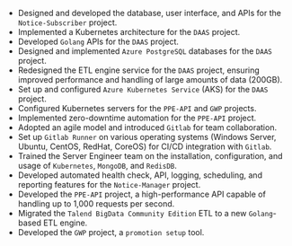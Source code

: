 - Designed and developed the database, user interface, and APIs for the `Notice-Subscriber` project.  
- Implemented a Kubernetes architecture for the `DAAS` project.  
- Developed `Golang` APIs for the `DAAS` project.  
- Designed and implemented `Azure PostgreSQL` databases for the `DAAS` project.  
- Redesigned the ETL engine service for the `DAAS` project, ensuring improved performance and handling of large amounts of data (200GB).  
- Set up and configured `Azure Kubernetes Service` (AKS) for the `DAAS` project.  
- Configured Kubernetes servers for the `PPE-API` and `GWP` projects.  
- Implemented zero-downtime automation for the `PPE-API` project.  
- Adopted an agile model and introduced `Gitlab` for team collaboration.  
- Set up `Gitlab Runner` on various operating systems (Windows Server, Ubuntu, CentOS, RedHat, CoreOS) for CI/CD integration with `Gitlab`.  
- Trained the Server Engineer team on the installation, configuration, and usage of `Kubernetes`, `MongoDB`, and `RedisDB`.  
- Developed automated health check, API, logging, scheduling, and reporting features for the `Notice-Manager` project.  
- Developed the `PPE-API` project, a high-performance API capable of handling up to 1,000 requests per second.  
- Migrated the `Talend BigData Community Edition` ETL to a new `Golang`-based ETL engine.  
- Developed the `GWP` project, a `promotion setup` tool.  
